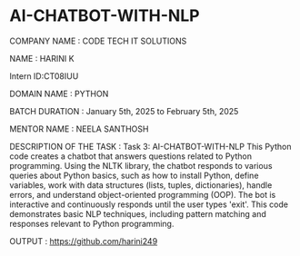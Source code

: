 # AI-CHATBOT-WITH-NLP

COMPANY NAME : CODE TECH IT SOLUTIONS

NAME : HARINI K

Intern ID:CT08IUU

DOMAIN NAME : PYTHON

BATCH DURATION : January 5th, 2025 to February 5th, 2025

MENTOR NAME : NEELA SANTHOSH

DESCRIPTION OF THE TASK : Task 3: AI-CHATBOT-WITH-NLP
This Python code creates a chatbot that answers questions related to Python programming. Using the NLTK library, the chatbot responds to various queries about Python basics, such as how to install Python, define variables, work with data structures (lists, tuples, dictionaries), handle errors, and understand object-oriented programming (OOP). The bot is interactive and continuously responds until the user types 'exit'. This code demonstrates basic NLP techniques, including pattern matching and responses relevant to Python programming.

OUTPUT : https://github.com/harini249
